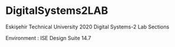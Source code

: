 # DigitalSystems2LAB

Eskişehir Technical University 2020 Digital Systems-2 Lab Sections 

Environment : ISE Design Suite 14.7 
